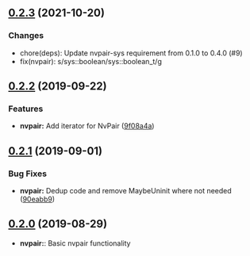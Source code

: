 ## [0.2.3](https://github.com/Inner-Heaven/libnv-rs/compare/v0.2.2...v0.2.3) (2021-10-20)

### Changes

* chore(deps): Update nvpair-sys requirement from 0.1.0 to 0.4.0 (#9)
* fix(nvpair): s/sys::boolean/sys::boolean_t/g

## [0.2.2](https://github.com/Inner-Heaven/libnv-rs/compare/v0.2.1...v0.2.2) (2019-09-22)


### Features

* **nvpair:** Add iterator for NvPair ([9f08a4a](https://github.com/Inner-Heaven/libnv-rs/commit/9f08a4a))



## [0.2.1](https://github.com/Inner-Heaven/libnv-rs/compare/v0.2.0...v0.2.1) (2019-09-01)


### Bug Fixes

* **nvpair:** Dedup code and remove MaybeUninit where not needed ([90eabb9](https://github.com/Inner-Heaven/libnv-rs/commit/90eabb9))



## [0.2.0](https://github.com/Inner-Heaven/libnv-rs/compare/v0.1.3...v0.2.0) (2019-08-29)

* **nvpair:**: Basic nvpair functionality
